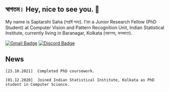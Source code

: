 ## স্বাগতম।  Hey, nice to see you.  👋
My name is Saptarshi Saha (সপ্তর্ষি সাহা). I'm a Junior Research Fellow (PhD Student) at Computer Vision and Pattern Recognition Unit, Indian Statistical Institute, currently living in Baranagar, Kolkata (বরানগর, কলকাতা). 

[![Gmail Badge](https://img.shields.io/badge/Gmail-D14836?style=for-the-badge&logo=gmail&logoColor=white&link=mailto:saptarshi2016saha@gmail.com)](mailto:saptarshi2016saha@gmail.com)
[![Discord Badge](https://img.shields.io/badge/Discord-7289DA?style=for-the-badge&logo=discord&logoColor=white&link=https://discordapp.com/users/786823602225414144/)](https://discordapp.com/users/786823602225414144/)

<!--START_SECTION:waka-->

## News

```
[23.10.2021]  Completed PhD coursework.

[01.12.2020]  Joined Indian Statistical Institute, Kolkata as PhD student in Computer Science.
```

<!--END_SECTION:waka-->







<!--
**Saptarshi-Saha-1996/Saptarshi-Saha-1996** is a ✨ _special_ ✨ repository because its `README.md` (this file) appears on your GitHub profile.

Here are some ideas to get you started:

- 🔭 I’m currently working on ...
- 🌱 I’m currently learning ...
- 👯 I’m looking to collaborate on ...
- 🤔 I’m looking for help with ...
- 💬 Ask me about ...
- 📫 How to reach me: ...
- 😄 Pronouns: ...
- ⚡ Fun fact: ...
-->
